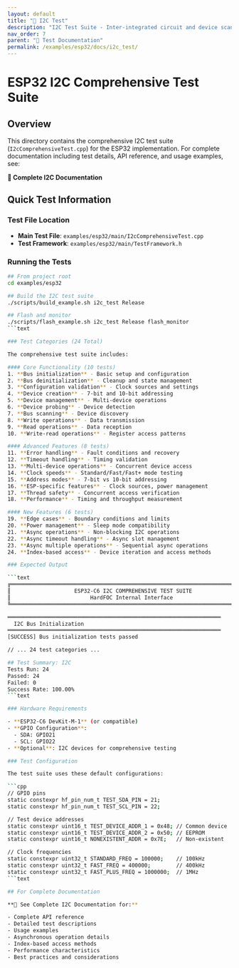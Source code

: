 ```yaml
---
layout: default
title: "🧪 I2C Test"
description: "I2C Test Suite - Inter-integrated circuit and device scanning testing"
nav_order: 7
parent: "🧪 Test Documentation"
permalink: /examples/esp32/docs/i2c_test/
---
```


# ESP32 I2C Comprehensive Test Suite

## Overview

This directory contains the comprehensive I2C test suite (`I2cComprehensiveTest.cpp`) for the ESP32
implementation.
For complete documentation including test details, API reference, and usage examples, see:

**📖 Complete I2C Documentation**

## Quick Test Information

### Test File Location
- **Main Test File**: `examples/esp32/main/I2cComprehensiveTest.cpp`
- **Test Framework**: `examples/esp32/main/TestFramework.h`

### Running the Tests

```bash
## From project root
cd examples/esp32

## Build the I2C test suite
./scripts/build_example.sh i2c_test Release

## Flash and monitor
./scripts/flash_example.sh i2c_test Release flash_monitor
```text

### Test Categories (24 Total)

The comprehensive test suite includes:

#### Core Functionality (10 tests)
1. **Bus initialization** - Basic setup and configuration
2. **Bus deinitialization** - Cleanup and state management  
3. **Configuration validation** - Clock sources and settings
4. **Device creation** - 7-bit and 10-bit addressing
5. **Device management** - Multi-device operations
6. **Device probing** - Device detection
7. **Bus scanning** - Device discovery
8. **Write operations** - Data transmission
9. **Read operations** - Data reception
10. **Write-read operations** - Register access patterns

#### Advanced Features (8 tests)
11. **Error handling** - Fault conditions and recovery
12. **Timeout handling** - Timing validation
13. **Multi-device operations** - Concurrent device access
14. **Clock speeds** - Standard/Fast/Fast+ mode testing
15. **Address modes** - 7-bit vs 10-bit addressing
16. **ESP-specific features** - Clock sources, power management
17. **Thread safety** - Concurrent access verification
18. **Performance** - Timing and throughput measurement

#### New Features (6 tests)
19. **Edge cases** - Boundary conditions and limits
20. **Power management** - Sleep mode compatibility
21. **Async operations** - Non-blocking I2C operations
22. **Async timeout handling** - Async slot management
23. **Async multiple operations** - Sequential async operations  
24. **Index-based access** - Device iteration and access methods

### Expected Output

```text
╔══════════════════════════════════════════════════════════════════════════════╗
║                    ESP32-C6 I2C COMPREHENSIVE TEST SUITE                    ║
║                         HardFOC Internal Interface                          ║
╚══════════════════════════════════════════════════════════════════════════════╝

═══════════════════════════════════════════════════════════════════
  I2C Bus Initialization
═══════════════════════════════════════════════════════════════════
[SUCCESS] Bus initialization tests passed

// ... 24 test categories ...

## Test Summary: I2C
Tests Run: 24
Passed: 24  
Failed: 0
Success Rate: 100.00%
```text

### Hardware Requirements

- **ESP32-C6 DevKit-M-1** (or compatible)
- **GPIO Configuration**:
  - SDA: GPIO21
  - SCL: GPIO22
- **Optional**: I2C devices for comprehensive testing

### Test Configuration

The test suite uses these default configurations:

```cpp
// GPIO pins
static constexpr hf_pin_num_t TEST_SDA_PIN = 21;
static constexpr hf_pin_num_t TEST_SCL_PIN = 22;

// Test device addresses
static constexpr uint16_t TEST_DEVICE_ADDR_1 = 0x48; // Common device
static constexpr uint16_t TEST_DEVICE_ADDR_2 = 0x50; // EEPROM
static constexpr uint16_t NONEXISTENT_ADDR = 0x7E;   // Non-existent

// Clock frequencies  
static constexpr uint32_t STANDARD_FREQ = 100000;    // 100kHz
static constexpr uint32_t FAST_FREQ = 400000;        // 400kHz
static constexpr uint32_t FAST_PLUS_FREQ = 1000000;  // 1MHz
```text

## For Complete Documentation

**📖 See Complete I2C Documentation for:**

- Complete API reference
- Detailed test descriptions  
- Usage examples
- Asynchronous operation details
- Index-based access methods
- Performance characteristics
- Best practices and considerations

